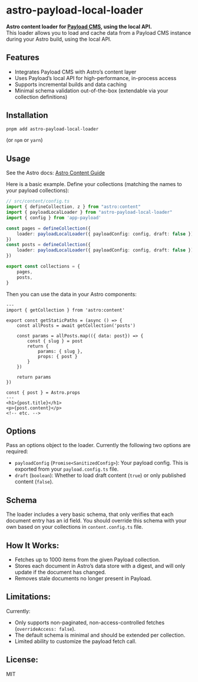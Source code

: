 # astro-payload-local-loader

**Astro content loader for [Payload CMS](https://payloadcms.com/), using the local API.**  
This loader allows you to load and cache data from a Payload CMS instance during your Astro build, using the local API.

## Features

- Integrates Payload CMS with Astro’s content layer
- Uses Payload’s local API for high-performance, in-process access
- Supports incremental builds and data caching
- Minimal schema validation out-of-the-box (extendable via your collection definitions)

## Installation

```bash
pnpm add astro-payload-local-loader
```
(or `npm` or `yarn`)

## Usage
See the Astro docs: [Astro Content Guide](https://docs.astro.build/en/guides/content-collections/)

Here is a basic example. Define your collections (matching the names to your payload collections):
```ts
// src/content/config.ts
import { defineCollection, z } from "astro:content"
import { payloadLocalLoader } from "astro-payload-local-loader"
import { config } from 'app-payload'

const pages = defineCollection({
    loader: payloadLocalLoader({ payloadConfig: config, draft: false }),
})
const posts = defineCollection({
    loader: payloadLocalLoader({ payloadConfig: config, draft: false }),
})

export const collections = {
    pages,
    posts,
}
```
Then you can use the data in your Astro components:

```astro
---
import { getCollection } from 'astro:content'

export const getStaticPaths = (async () => {
    const allPosts = await getCollection('posts')
    
    const params = allPosts.map(({ data: post}) => {
        const { slug } = post
        return {
            params: { slug },
            props: { post }
        }
    })

    return params
})

const { post } = Astro.props
---
<h1>{post.title}</h1>
<p>{post.content}</p>
<!-- etc. -->
```

## Options

Pass an options object to the loader. Currently the following two options are required:

- `payloadConfig` (`Promise<SanitizedConfig>`): Your payload config. This is exported from your `payload.config.ts` file.
- `draft` (`boolean`): Whether to load draft content (`true`) or only published content (`false`).

## Schema

The loader includes a very basic schema, that only verifies that each document entry has an id field. You should override this schema with your own based on your collections in `content.config.ts` file.

## How It Works:

- Fetches up to 1000 items from the given Payload collection.
- Stores each document in Astro’s data store with a digest, and will only update if the document has changed.
- Removes stale documents no longer present in Payload.

## Limitations:

Currently:
- Only supports non-paginated, non-access-controlled fetches (`overrideAccess: false`).
- The default schema is minimal and should be extended per collection.
- Limited ability to customize the payload fetch call. 

## License:

MIT
